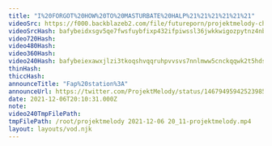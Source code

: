 ```yaml
---
title: "I%20FORGOT%20HOW%20TO%20MASTURBATE%20HALP%21%21%21%21%21%21"
videoSrc: https://f000.backblazeb2.com/file/futureporn/projektmelody-chaturbate-2021-12-06.mp4
videoSrcHash: bafybeidxsgv5qe7fwsfuybfixp432ifpiwssl36jwkkwigozpytnz4nbmy?filename=projektmelody-chaturbate-20211206T201000Z-source.mp4
video720Hash: 
video480Hash: 
video360Hash: 
video240Hash: bafybeiexawxjlzi3tkoqshvqqruhpvvsvs7nnlmww5cnckqqwk2t5hdsbm?filename=projektmelody-chaturbate-20211206T201000Z-240p.mp4
thinHash: 
thiccHash: 
announceTitle: "Fap%20station%3A"
announceUrl: https://twitter.com/ProjektMelody/status/1467949594252398599
date: 2021-12-06T20:10:31.000Z
note: 
video240TmpFilePath: 
tmpFilePath: /root/projektmelody 2021-12-06 20_11-projektmelody.mp4
layout: layouts/vod.njk
---
```

